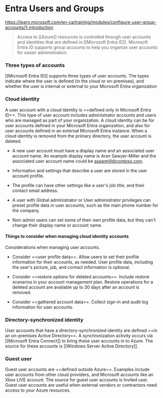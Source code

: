 # Entra Users and Groups 

https://learn.microsoft.com/en-ca/training/modules/configure-user-group-accounts/1-introduction

> Access to [[Azure]] resources is controlled through user accounts and identities that are defined in [[Microsoft Entra ID]]. Microsoft Entra ID supports group accounts to help you organize user accounts for easier administration.

### Three types of accounts 

[[Microsoft Entra ID]] supports three types of user accounts. The types indicate where the user is defined (in the cloud or on-premises), and whether the user is internal or external to your Microsoft Entra organization

### Cloud identity	

A user account with a cloud identity is ==defined only in Microsoft Entra ID==. This type of user account includes administrator accounts and users who are managed as part of your organization. A cloud identity can be for user accounts defined in your Microsoft Entra organization, and also for user accounts defined in an external Microsoft Entra instance. When a cloud identity is removed from the primary directory, the user account is deleted.

- A new user account must have a display name and an associated user account name. An example display name is Aran Sawyer-Miller and the associated user account name could be asawmill@contoso.com.

- Information and settings that describe a user are stored in the user account profile.

- The profile can have other settings like a user's job title, and their contact email address.

- A user with Global administrator or User administrator privileges can preset profile data in user accounts, such as the main phone number for the company.

- Non-admin users can set some of their own profile data, but they can't change their display name or account name.

#### Things to consider when managing cloud identity accounts

Considerations when managing user accounts. 

- Consider ==user profile data==. Allow users to set their profile information for their accounts, as needed. User profile data, including the user's picture, job, and contact information is optional. 

- Consider ==restore options for deleted accounts==. Include restore scenarios in your account management plan. Restore operations for a deleted account are available up to 30 days after an account is removed. 

- Consider ==gathered account data==. Collect sign-in and audit log information for user accounts. 

### Directory-synchronized identity

User accounts that have a directory-synchronized identity are defined ==in an on-premises Active Directory==. A synchronization activity occurs via [[Microsoft Entra Connect]] to bring these user accounts in to Azure. The source for these accounts is [[Windows Server Active Directory]].

### Guest user	

Guest user accounts are ==defined outside Azure==. Examples include user accounts from other cloud providers, and Microsoft accounts like an Xbox LIVE account. The source for guest user accounts is Invited user. Guest user accounts are useful when external vendors or contractors need access to your Azure resources.